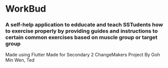 # WorkBud
### A self-help application to edducate and teach SSTudents how to exercise properly by providing guides and instructions to certain common exercises based on muscle group or target group

Made using Flutter
Made for Secondary 2 ChangeMakers Project
By Goh Min Wen, Ted
